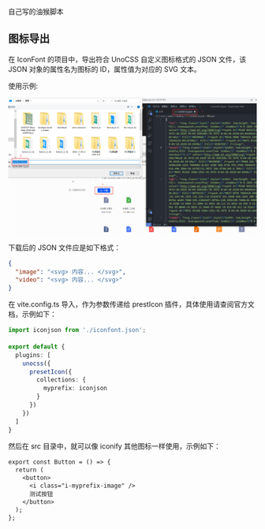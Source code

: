 自己写的油猴脚本

## 图标导出

在 IconFont 的项目中，导出符合 UnoCSS 自定义图标格式的 JSON 文件，该 JSON 对象的属性名为图标的 ID，属性值为对应的 SVG 文本。

使用示例:

![](./.github/images/image-export-json.png)

下载后的 JSON 文件应是如下格式：

```json
{
  "image": "<svg> 内容... </svg>",
  "video": "<svg> 内容... </svg>"
}
```

在 vite.config.ts 导入，作为参数传递给 prestIcon 插件，具体使用请查阅官方文档，示例如下：

```ts
import iconjson from './iconfont.json';

export default {
  plugins: [
    unocss({
      presetIcon({
        collections: {
          myprefix: iconjson
        }
      })
    })
  ]
}
```

然后在 src 目录中，就可以像 iconify 其他图标一样使用，示例如下：

```tsx
export const Button = () => {
  return (
    <button>
      <i class="i-myprefix-image" />
      测试按钮
    </button>
  );
};
```
